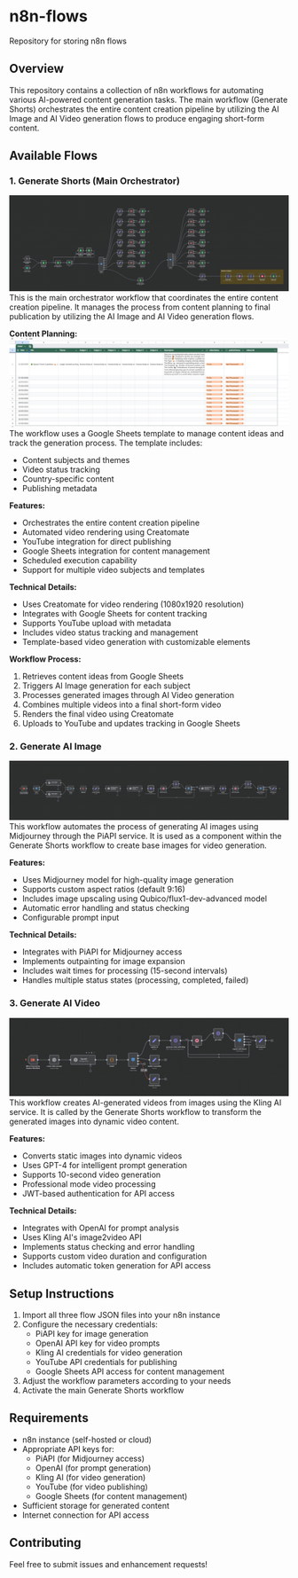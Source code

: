 # n8n-flows
Repository for storing n8n flows

## Overview
This repository contains a collection of n8n workflows for automating various AI-powered content generation tasks. The main workflow (Generate Shorts) orchestrates the entire content creation pipeline by utilizing the AI Image and AI Video generation flows to produce engaging short-form content.

## Available Flows

### 1. Generate Shorts (Main Orchestrator)
![Generate Shorts Flow](flows/images/generate_shorts.png)
This is the main orchestrator workflow that coordinates the entire content creation pipeline. It manages the process from content planning to final publication by utilizing the AI Image and AI Video generation flows.

**Content Planning:**
![Google Sheets Template](flows/images/sheet_template.png)
The workflow uses a Google Sheets template to manage content ideas and track the generation process. The template includes:
- Content subjects and themes
- Video status tracking
- Country-specific content
- Publishing metadata

**Features:**
- Orchestrates the entire content creation pipeline
- Automated video rendering using Creatomate
- YouTube integration for direct publishing
- Google Sheets integration for content management
- Scheduled execution capability
- Support for multiple video subjects and templates

**Technical Details:**
- Uses Creatomate for video rendering (1080x1920 resolution)
- Integrates with Google Sheets for content tracking
- Supports YouTube upload with metadata
- Includes video status tracking and management
- Template-based video generation with customizable elements

**Workflow Process:**
1. Retrieves content ideas from Google Sheets
2. Triggers AI Image generation for each subject
3. Processes generated images through AI Video generation
4. Combines multiple videos into a final short-form video
5. Renders the final video using Creatomate
6. Uploads to YouTube and updates tracking in Google Sheets

### 2. Generate AI Image
![Generate AI Image Flow](flows/images/generate_ai_image.png)
This workflow automates the process of generating AI images using Midjourney through the PiAPI service. It is used as a component within the Generate Shorts workflow to create base images for video generation.

**Features:**
- Uses Midjourney model for high-quality image generation
- Supports custom aspect ratios (default 9:16)
- Includes image upscaling using Qubico/flux1-dev-advanced model
- Automatic error handling and status checking
- Configurable prompt input

**Technical Details:**
- Integrates with PiAPI for Midjourney access
- Implements outpainting for image expansion
- Includes wait times for processing (15-second intervals)
- Handles multiple status states (processing, completed, failed)

### 3. Generate AI Video
![Generate AI Video Flow](flows/images/generate_ai_video.png)
This workflow creates AI-generated videos from images using the Kling AI service. It is called by the Generate Shorts workflow to transform the generated images into dynamic video content.

**Features:**
- Converts static images into dynamic videos
- Uses GPT-4 for intelligent prompt generation
- Supports 10-second video generation
- Professional mode video processing
- JWT-based authentication for API access

**Technical Details:**
- Integrates with OpenAI for prompt analysis
- Uses Kling AI's image2video API
- Implements status checking and error handling
- Supports custom video duration and configuration
- Includes automatic token generation for API access

## Setup Instructions
1. Import all three flow JSON files into your n8n instance
2. Configure the necessary credentials:
   - PiAPI key for image generation
   - OpenAI API key for video prompts
   - Kling AI credentials for video generation
   - YouTube API credentials for publishing
   - Google Sheets API access for content management
3. Adjust the workflow parameters according to your needs
4. Activate the main Generate Shorts workflow

## Requirements
- n8n instance (self-hosted or cloud)
- Appropriate API keys for:
  - PiAPI (for Midjourney access)
  - OpenAI (for prompt generation)
  - Kling AI (for video generation)
  - YouTube (for video publishing)
  - Google Sheets (for content management)
- Sufficient storage for generated content
- Internet connection for API access

## Contributing
Feel free to submit issues and enhancement requests!

